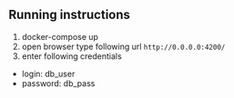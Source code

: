 
## Running instructions

1. docker-compose up
2. open browser type following url `http://0.0.0.0:4200/`
3. enter following credentials 
* login: db_user
* password: db_pass

    
